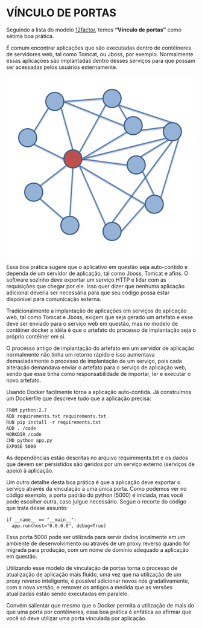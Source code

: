 # VÍNCULO DE PORTAS

Seguindo a lista do modelo [12factor](http://12factor.net/pt_br), temos **“Vínculo de portas”** como sétima boa prática.

É comum encontrar aplicações que são executadas dentro de contêineres de servidores web, tal como Tomcat, ou Jboss, por exemplo. Normalmente essas aplicações são implantadas dentro desses serviços para que possam ser acessadas pelos usuários externamente.

![](images/vinculos1.png)

Essa boa prática sugere que o aplicativo em questão seja auto-contido e dependa de um servidor de aplicação, tal como Jboss, Tomcat e afins. O software sozinho deve exportar um serviço HTTP e lidar com as requisições que chegar por ele. Isso quer dizer que nenhuma aplicação adicional deveria ser necessária para que seu código possa estar disponível para comunicação externa.

Tradicionalmente a implantação de aplicações em serviços de aplicação web, tal como Tomcat e Jboss, exigem que seja gerado um artefato e esse deve ser enviado para o serviço web em questão, mas no modelo de contêiner docker a idéia é que o artefato do processo de implantação seja o próprio contêiner em sí.

O processo antigo de implantação do artefato em um servidor de aplicação normalmente não tinha um retorno rápido e isso aumentava demasiadamente o processo de implantação de um serviço, pois cada alteração demandava enviar o artefato para o serviço de aplicação web, sendo que esse tinha como responsabilidade de importar, ler e executar o novo artefato.

Usando Docker facilmente torna a aplicação auto-contida. Já construímos um Dockerfile que descreve tudo que a aplicação precisa:

```
FROM python:2.7
ADD requirements.txt requirements.txt
RUN pip install -r requirements.txt
ADD . /code
WORKDIR /code
CMD python app.py
EXPOSE 5000
```

As dependências estão descritas no arquivo requirements.txt e os dados que devem ser persistidos são geridos por um serviço externo (serviços de apoio) à aplicação.

Um outro detalhe desta boa prática é que a aplicação deve exportar o serviço através da vinculação a uma única porta. Como podemos ver no código exemplo, a porta padrão do python (5000) é iniciada, mas você pode escolher outra, caso julgue necessário. Segue o recorte do código que trata desse assunto:

```
if __name__ == "__main__":
  app.run(host="0.0.0.0", debug=True)
```

Essa porta 5000 pode ser utilizada para servir dados localmente em um ambiente de desenvolvimento ou através de um proxy reverso quando for migrada para produção, com um nome de domínio adequado a aplicação em questão.

Utilizando esse modelo de vinculação de portas torna o processo de atualização de aplicação mais fluído, uma vez que na utilização de um proxy reverso inteligente, é possível adicionar novos nós gradativamente, com a nova versão, e remover os antigos a medida que as versões atualizadas estão sendo executadas em paralelo.

Convém salientar que mesmo que o Docker permita a utilização de mais do que uma porta por contêineres, essa boa prática é enfática ao afirmar que você só deve utilizar uma porta vinculada por aplicação.

